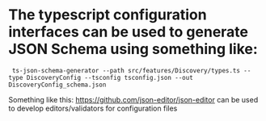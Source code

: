 # The typescript configuration interfaces can be used to generate JSON Schema using something like:
```
 ts-json-schema-generator --path src/features/Discovery/types.ts --type DiscoveryConfig --tsconfig tsconfig.json --out DiscoveryConfig_schema.json
```

Something like this: https://github.com/json-editor/json-editor can be used to develop editors/validators for configuration files
